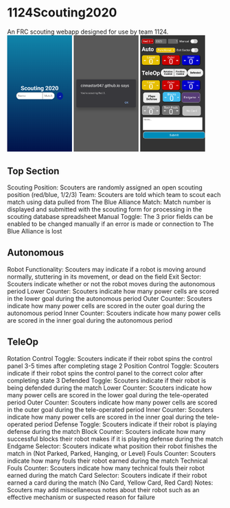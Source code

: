 # 1124Scouting2020
An FRC scouting webapp designed for use by team 1124.
<br>
<img src="https://github.com/Cinnastar047/1124Scouting2020/blob/master/Screenshots/Screenshot_20200306-213739.png" width="30%"/>
<img src="https://github.com/Cinnastar047/1124Scouting2020/blob/master/Screenshots/Screenshot_20200306-213836.png" width="30%"/>
<img src="https://github.com/Cinnastar047/1124Scouting2020/blob/master/Screenshots/Screenshot_20200306-213840.png" width="30%"/>
<h2>Top Section</h2>
Scouting Position: Scouters are randomly assigned an open scouting position (red/blue, 1/2/3)
Team: Scouters are told which team to scout each match using data pulled from The Blue Alliance
Match: Match number is displayed and submitted with the scouting form for processing in the scouting database spreadsheet
Manual Toggle: The 3 prior fields can be enabled to be changed manually if an error is made or connection to The Blue Alliance is lost
<br>
<h2>Autonomous</h2>
Robot Functionality: Scouters may indicate if a robot is moving around normally, stuttering in its movement, or dead on the field
Exit Sector: Scouters indicate whether or not the robot moves during the autonomous period
Lower Counter: Scouters indicate how many power cells are scored in the lower goal during the autonomous period
Outer Counter: Scouters indicate how many power cells are scored in the outer goal during the autonomous period
Inner Counter: Scouters indicate how many power cells are scored in the inner goal during the autonomous period
<br>
<h2>TeleOp</h2>
Rotation Control Toggle: Scouters indicate if their robot spins the control panel 3-5 times after completing stage 2
Position Control Toggle: Scouters indicate if their robot spins the control panel to the correct color after completing state 3
Defended Toggle: Scouters indicate if their robot is being defended during the match
Lower Counter: Scouters indicate how many power cells are scored in the lower goal during the tele-operated period
Outer Counter: Scouters indicate how many power cells are scored in the outer goal during the tele-operated period
Inner Counter: Scouters indicate how many power cells are scored in the inner goal during the tele-operated period
Defense Toggle: Scouters indicate if their robot is playing defense during the match
Block Counter: Scouters indicate how many successful blocks their robot makes if it is playing defense during the match
Endgame Selector: Scouters indicate what position their robot finishes the match in (Not Parked, Parked, Hanging, or Level)
Fouls Counter: Scouters indicate how many fouls their robot earned during the match
Technical Fouls Counter: Scouters indicate how many technical fouls their robot earned during the match
Card Selector: Scouters indicate if their robot earned a card during the match (No Card, Yellow Card, Red Card)
Notes: Scouters may add miscellaneous notes about their robot such as an effective mechanism or suspected reason for failure
